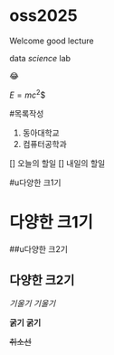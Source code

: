 # oss2025
Welcome
good lecture

data *science* lab

😂

$E=mc^2$$

#목록작성
1. 동아대학교
2. 컴퓨터공학과

[] 오늘의 할일
[] 내일의 할일

#u다양한 크1기

다양한 크1기
========

##u다양한 크2기

다양한 크2기
--------

*기울기*
_기울기_

**굵기**
__굵기__

~~취소선~~
